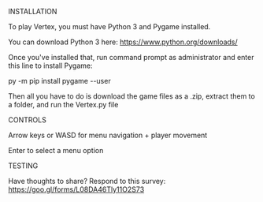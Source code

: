 INSTALLATION


To play Vertex, you must have Python 3 and Pygame installed.

You can download Python 3 here: https://www.python.org/downloads/

Once you've installed that, run command prompt as administrator and enter this line to install Pygame:

py -m pip install pygame --user

Then all you have to do is download the game files as a .zip, extract them to a folder, and run the Vertex.py file

CONTROLS


Arrow keys or WASD for menu navigation + player movement

Enter to select a menu option

TESTING


Have thoughts to share? Respond to this survey: https://goo.gl/forms/L08DA46Tly11O2S73